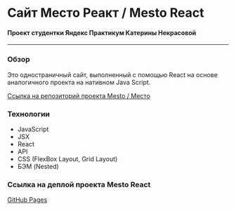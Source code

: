 # Сайт Место Реакт / Mesto React
#### Проект студентки Яндекс Практикум Катерины Некрасовой
-----
### Обзор

Это одностраничный сайт, выполненный с помощью React на основе аналогичного проекта на нативном Java Script.

[Ссылка на репозиторий проекта Mesto / Место](https://github.com/californikate/mesto/tree/main)


### Технологии

* JavaScript
* JSX
* React
* API
* CSS (FlexBox Layout, Grid Layout)
* БЭМ (Nested)

### Ссылка на деплой проекта Mesto React

[GitHub Pages](https://californikate.github.io/mesto-react/)